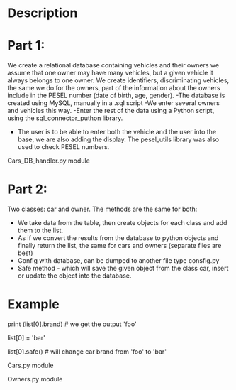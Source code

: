 
# Description

# Part 1:
We create a relational database containing vehicles and their owners
we assume that one owner may have many vehicles, but a given vehicle
it always belongs to one owner. We create identifiers,
discriminating vehicles, the same we do for the owners, part of the information about the owners
include in the PESEL number (date of birth, age, gender).
-The database is created using MySQL, manually in a .sql script
-We enter several owners and vehicles this way.
-Enter the rest of the data using a Python script, using the sql_connector_puthon library.
- The user is to be able to enter both the vehicle and the user into the base, we are also adding the display.
The pesel_utils library was also used to check PESEL numbers.

Cars_DB_handler.py module


# Part 2:
Two classes: car and owner.
The methods are the same for both:
- We take data from the table, then create objects for each class and add them to the list.
- As if we convert the results from the database to python objects and finally return the list, the same for cars and owners (separate files are best)
- Config with database, can be dumped to another file type consfig.py
- Safe method - which will save the given object from the class car, insert or update the object into the database.

# Example

print (list[0].brand)   # we get the output 'foo'

list[0] = 'bar'

list[0].safe()  # will change car brand from 'foo' to 'bar'

Cars.py module

Owners.py module

